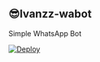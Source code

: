 ## 😎Ivanzz-wabot

Simple WhatsApp Bot

[![Deploy](https://www.herokucdn.com/deploy/button.svg)](https://heroku.com/deploy?template=https://github.com/newton-cant/Herokuapp)
